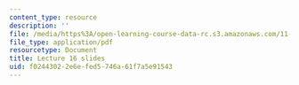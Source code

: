 ```yaml
---
content_type: resource
description: ''
file: /media/https%3A/open-learning-course-data-rc.s3.amazonaws.com/11-438-economic-development-planning-spring-2020/f02443022e6efed5746a61f7a5e91543_MIT11_438s20_lec16.pdf
file_type: application/pdf
resourcetype: Document
title: Lecture 16 slides
uid: f0244302-2e6e-fed5-746a-61f7a5e91543
---
```

